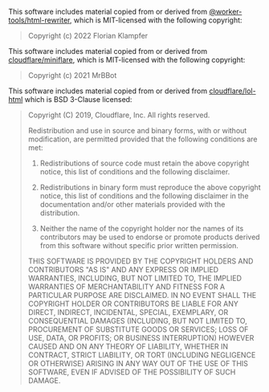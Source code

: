 This software includes material copied from or derived from 
[@worker-tools/html-rewriter](https://github.com/worker-tools/html-rewriter/),
which is MIT-licensed with the following copyright:

> Copyright (c) 2022 Florian Klampfer

This software includes material copied from or derived from 
[cloudflare/miniflare](https://github.com/cloudflare/miniflare/),
which is MIT-licensed with the following copyright:

> Copyright (c) 2021 MrBBot

This software includes material copied from or derived from 
[cloudflare/lol-html](https://github.com/cloudflare/lol-html/)
which is BSD 3-Clause licensed:

> Copyright (C) 2019, Cloudflare, Inc.
> All rights reserved.
> 
> Redistribution and use in source and binary forms, with or without modification,
> are permitted provided that the following conditions are met:
> 
> 1. Redistributions of source code must retain the above copyright notice, this
> list of conditions and the following disclaimer.
> 
> 2. Redistributions in binary form must reproduce the above copyright notice,
> this list of conditions and the following disclaimer in the documentation and/or
> other materials provided with the distribution.
> 
> 3. Neither the name of the copyright holder nor the names of its contributors
> may be used to endorse or promote products derived from this software without
> specific prior written permission.
> 
> THIS SOFTWARE IS PROVIDED BY THE COPYRIGHT HOLDERS AND CONTRIBUTORS "AS IS" AND
> ANY EXPRESS OR IMPLIED WARRANTIES, INCLUDING, BUT NOT LIMITED TO, THE IMPLIED
> WARRANTIES OF MERCHANTABILITY AND FITNESS FOR A PARTICULAR PURPOSE ARE
> DISCLAIMED. IN NO EVENT SHALL THE COPYRIGHT HOLDER OR CONTRIBUTORS BE LIABLE FOR
> ANY DIRECT, INDIRECT, INCIDENTAL, SPECIAL, EXEMPLARY, OR CONSEQUENTIAL DAMAGES
> (INCLUDING, BUT NOT LIMITED TO, PROCUREMENT OF SUBSTITUTE GOODS OR SERVICES;
> LOSS OF USE, DATA, OR PROFITS; OR BUSINESS INTERRUPTION) HOWEVER CAUSED AND ON
> ANY THEORY OF LIABILITY, WHETHER IN CONTRACT, STRICT LIABILITY, OR TORT
> (INCLUDING NEGLIGENCE OR OTHERWISE) ARISING IN ANY WAY OUT OF THE USE OF THIS
> SOFTWARE, EVEN IF ADVISED OF THE POSSIBILITY OF SUCH DAMAGE.
